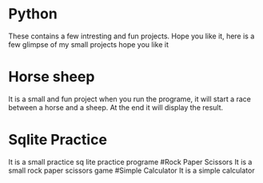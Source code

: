 # Python
These contains a few intresting and fun projects. Hope you like it, here is a few glimpse of my small projects hope you like it 
# Horse sheep
It is a small and fun project when you run the programe, it will start a race between a horse and a sheep. At the end it will display the result.
# Sqlite Practice
It is a small practice sq lite practice programe
#Rock Paper Scissors
It is a small rock paper scissors game
#Simple Calculator
It is a simple calculator
